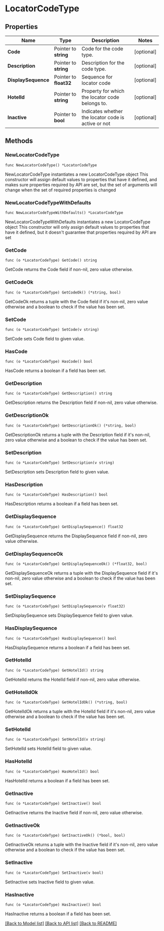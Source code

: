 # LocatorCodeType

## Properties

Name | Type | Description | Notes
------------ | ------------- | ------------- | -------------
**Code** | Pointer to **string** | Code for the code type. | [optional] 
**Description** | Pointer to **string** | Description for the code type. | [optional] 
**DisplaySequence** | Pointer to **float32** | Sequence for locator code | [optional] 
**HotelId** | Pointer to **string** | Property for which the locator code belongs to. | [optional] 
**Inactive** | Pointer to **bool** | Indicates whether the locator code is active or not | [optional] 

## Methods

### NewLocatorCodeType

`func NewLocatorCodeType() *LocatorCodeType`

NewLocatorCodeType instantiates a new LocatorCodeType object
This constructor will assign default values to properties that have it defined,
and makes sure properties required by API are set, but the set of arguments
will change when the set of required properties is changed

### NewLocatorCodeTypeWithDefaults

`func NewLocatorCodeTypeWithDefaults() *LocatorCodeType`

NewLocatorCodeTypeWithDefaults instantiates a new LocatorCodeType object
This constructor will only assign default values to properties that have it defined,
but it doesn't guarantee that properties required by API are set

### GetCode

`func (o *LocatorCodeType) GetCode() string`

GetCode returns the Code field if non-nil, zero value otherwise.

### GetCodeOk

`func (o *LocatorCodeType) GetCodeOk() (*string, bool)`

GetCodeOk returns a tuple with the Code field if it's non-nil, zero value otherwise
and a boolean to check if the value has been set.

### SetCode

`func (o *LocatorCodeType) SetCode(v string)`

SetCode sets Code field to given value.

### HasCode

`func (o *LocatorCodeType) HasCode() bool`

HasCode returns a boolean if a field has been set.

### GetDescription

`func (o *LocatorCodeType) GetDescription() string`

GetDescription returns the Description field if non-nil, zero value otherwise.

### GetDescriptionOk

`func (o *LocatorCodeType) GetDescriptionOk() (*string, bool)`

GetDescriptionOk returns a tuple with the Description field if it's non-nil, zero value otherwise
and a boolean to check if the value has been set.

### SetDescription

`func (o *LocatorCodeType) SetDescription(v string)`

SetDescription sets Description field to given value.

### HasDescription

`func (o *LocatorCodeType) HasDescription() bool`

HasDescription returns a boolean if a field has been set.

### GetDisplaySequence

`func (o *LocatorCodeType) GetDisplaySequence() float32`

GetDisplaySequence returns the DisplaySequence field if non-nil, zero value otherwise.

### GetDisplaySequenceOk

`func (o *LocatorCodeType) GetDisplaySequenceOk() (*float32, bool)`

GetDisplaySequenceOk returns a tuple with the DisplaySequence field if it's non-nil, zero value otherwise
and a boolean to check if the value has been set.

### SetDisplaySequence

`func (o *LocatorCodeType) SetDisplaySequence(v float32)`

SetDisplaySequence sets DisplaySequence field to given value.

### HasDisplaySequence

`func (o *LocatorCodeType) HasDisplaySequence() bool`

HasDisplaySequence returns a boolean if a field has been set.

### GetHotelId

`func (o *LocatorCodeType) GetHotelId() string`

GetHotelId returns the HotelId field if non-nil, zero value otherwise.

### GetHotelIdOk

`func (o *LocatorCodeType) GetHotelIdOk() (*string, bool)`

GetHotelIdOk returns a tuple with the HotelId field if it's non-nil, zero value otherwise
and a boolean to check if the value has been set.

### SetHotelId

`func (o *LocatorCodeType) SetHotelId(v string)`

SetHotelId sets HotelId field to given value.

### HasHotelId

`func (o *LocatorCodeType) HasHotelId() bool`

HasHotelId returns a boolean if a field has been set.

### GetInactive

`func (o *LocatorCodeType) GetInactive() bool`

GetInactive returns the Inactive field if non-nil, zero value otherwise.

### GetInactiveOk

`func (o *LocatorCodeType) GetInactiveOk() (*bool, bool)`

GetInactiveOk returns a tuple with the Inactive field if it's non-nil, zero value otherwise
and a boolean to check if the value has been set.

### SetInactive

`func (o *LocatorCodeType) SetInactive(v bool)`

SetInactive sets Inactive field to given value.

### HasInactive

`func (o *LocatorCodeType) HasInactive() bool`

HasInactive returns a boolean if a field has been set.


[[Back to Model list]](../README.md#documentation-for-models) [[Back to API list]](../README.md#documentation-for-api-endpoints) [[Back to README]](../README.md)


